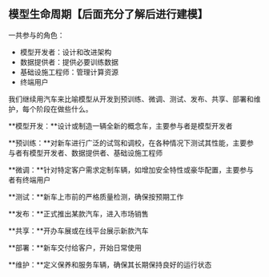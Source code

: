 ## 模型生命周期【后面充分了解后进行建模】

一共参与的角色：

- 模型开发者：设计和改进架构
- 数据提供者：提供必要训练数据
- 基础设施工程师：管理计算资源
- 终端用户

​		我们继续用汽车来比喻模型从开发到预训练、微调、测试、发布、共享、部署和维护，每个阶段在做些什么。

**模型开发：**设计或制造一辆全新的概念车，主要参与者是模型开发者

**预训练：**对新车进行广泛的试驾和调校，在各种情况下测试其性能，主要参与者有模型开发者、数据提供者、基础设施工程师

**微调：**针对特定客户需求定制车辆，如增加安全特性或豪华配置，主要参与者有终端用户

**测试：**新车上市前的严格质量检测，确保按预期工作

**发布：**正式推出某款汽车，进入市场销售

**共享：**开办车展或在线平台展示新款汽车

**部署：**新车交付给客户，开始日常使用

**维护：**定义保养和服务车辆，确保其长期保持良好的运行状态